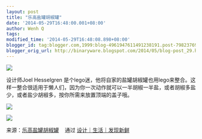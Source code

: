 ```yaml
---
layout: post
title: "乐高盐罐胡椒罐"
date: '2014-05-29T16:48:00.001+08:00'
author: Wenh Q
tags:
modified_time: '2014-05-29T16:48:08.898+08:00'
blogger_id: tag:blogger.com,1999:blog-4961947611491238191.post-7982376919508849738
blogger_orig_url: http://binaryware.blogspot.com/2014/05/blog-post_29.html
---
```

![](https://images-blogger-opensocial.googleusercontent.com/gadgets/proxy?url=http%3A%2F%2Fsince1984.qiniudn.com%2Fwp-content%2Fuploads%2F2014%2F05%2Flego_salt3.jpg&container=blogger&gadget=a&rewriteMime=image%2F*)

设计师Joel Hesselgren
是个lego迷，他将自家的盐罐胡椒罐也用lego来整合。这样一整合很适用于懒人们，因为你一次动作就可以一半胡椒一半盐，或者胡椒多盐少，或者盐少胡椒多，按你所需来放置顶端的盖子哦。



![](https://images-blogger-opensocial.googleusercontent.com/gadgets/proxy?url=http%3A%2F%2Fsince1984.qiniudn.com%2Fwp-content%2Fuploads%2F2014%2F05%2Flego_salt.jpg&container=blogger&gadget=a&rewriteMime=image%2F*)

![](https://images-blogger-opensocial.googleusercontent.com/gadgets/proxy?url=http%3A%2F%2Fsince1984.qiniudn.com%2Fwp-content%2Fuploads%2F2014%2F05%2Flego_salt2.jpg&container=blogger&gadget=a&rewriteMime=image%2F*)

来源：[乐高盐罐胡椒罐](http://since1984.cn/post/2014-05-28/reuse-your-legos-salt-n-pepper-shaker) 
  通过 [设计｜生活｜发现新鲜](http://since1984.cn/)

